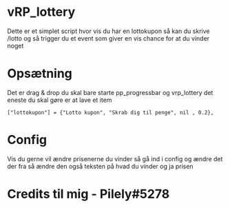# vRP_lottery

Dette er et simplet script hvor vis du har en lottokupon så kan du skrive /lotto og
så trigger du et event som giver en vis chance for at du vinder noget

# Opsætning

Det er drag & drop du skal bare starte pp_progressbar og vrp_lottery
det eneste du skal gøre er at lave et item

``["lottokupon"] = {"Lotto kupon", "Skrab dig til penge", nil , 0.2},``

# Config

Vis du gerne vil ændre prisenerne du vinder så gå ind i config og ændre det der fra
så ændre den også teksten på hvad du vinder og ja prisen

# Credits til mig - Pilely#5278


